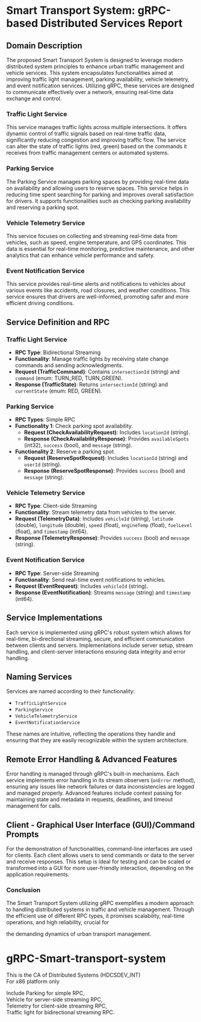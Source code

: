 # Smart Transport System: gRPC-based Distributed Services Report

## Domain Description

The proposed Smart Transport System is designed to leverage modern distributed system principles to enhance urban traffic management and vehicle services. This system encapsulates functionalities aimed at improving traffic light management, parking availability, vehicle telemetry, and event notification services. Utilizing gRPC, these services are designed to communicate effectively over a network, ensuring real-time data exchange and control.

### **Traffic Light Service**
This service manages traffic lights across multiple intersections. It offers dynamic control of traffic signals based on real-time traffic data, significantly reducing congestion and improving traffic flow. The service can alter the state of traffic lights (red, green) based on the commands it receives from traffic management centers or automated systems.

### **Parking Service**
The Parking Service manages parking spaces by providing real-time data on availability and allowing users to reserve spaces. This service helps in reducing time spent searching for parking and improves overall satisfaction for drivers. It supports functionalities such as checking parking availability and reserving a parking spot.

### **Vehicle Telemetry Service**
This service focuses on collecting and streaming real-time data from vehicles, such as speed, engine temperature, and GPS coordinates. This data is essential for real-time monitoring, predictive maintenance, and other analytics that can enhance vehicle performance and safety.

### **Event Notification Service**
This service provides real-time alerts and notifications to vehicles about various events like accidents, road closures, and weather conditions. This service ensures that drivers are well-informed, promoting safer and more efficient driving conditions.

## Service Definition and RPC

### **Traffic Light Service**
- **RPC Type**: Bidirectional Streaming
- **Functionality**: Manage traffic lights by receiving state change commands and sending acknowledgments.
- **Request (TrafficCommand)**: Contains `intersectionId` (string) and `command` (enum: TURN_RED, TURN_GREEN).
- **Response (TrafficState)**: Returns `intersectionId` (string) and `currentState` (enum: RED, GREEN).

### **Parking Service**
- **RPC Types**: Simple RPC
- **Functionality 1**: Check parking spot availability.
    - **Request (CheckAvailabilityRequest)**: Includes `locationId` (string).
    - **Response (CheckAvailabilityResponse)**: Provides `availableSpots` (int32), `success` (bool), and `message` (string).
- **Functionality 2**: Reserve a parking spot.
    - **Request (ReserveSpotRequest)**: Includes `locationId` (string) and `userId` (string).
    - **Response (ReserveSpotResponse)**: Provides `success` (bool) and `message` (string).

### **Vehicle Telemetry Service**
- **RPC Type**: Client-side Streaming
- **Functionality**: Stream telemetry data from vehicles to the server.
- **Request (TelemetryData)**: Includes `vehicleId` (string), `latitude` (double), `longitude` (double), `speed` (float), `engineTemp` (float), `fuelLevel` (float), and `timestamp` (int64).
- **Response (TelemetryResponse)**: Provides `success` (bool) and `message` (string).

### **Event Notification Service**
- **RPC Type**: Server-side Streaming
- **Functionality**: Send real-time event notifications to vehicles.
- **Request (EventRequest)**: Includes `vehicleId` (string).
- **Response (EventNotification)**: Streams `message` (string) and `timestamp` (int64).

## Service Implementations

Each service is implemented using gRPC's robust system which allows for real-time, bi-directional streaming, secure, and efficient communication between clients and servers. Implementations include server setup, stream handling, and client-server interactions ensuring data integrity and error handling.

## Naming Services

Services are named according to their functionality:
- `TrafficLightService`
- `ParkingService`
- `VehicleTelemetryService`
- `EventNotificationService`

These names are intuitive, reflecting the operations they handle and ensuring that they are easily recognizable within the system architecture.

## Remote Error Handling & Advanced Features

Error handling is managed through gRPC's built-in mechanisms. Each service implements error handling in its stream observers (`onError` method), ensuring any issues like network failures or data inconsistencies are logged and managed properly. Advanced features include context passing for maintaining state and metadata in requests, deadlines, and timeout management for calls.

## Client - Graphical User Interface (GUI)/Command Prompts

For the demonstration of functionalities, command-line interfaces are used for clients. Each client allows users to send commands or data to the server and receive responses. This setup is ideal for testing and can be scaled or transformed into a GUI for more user-friendly interaction, depending on the application requirements.

### Conclusion

The Smart Transport System utilizing gRPC exemplifies a modern approach to handling distributed systems in traffic and vehicle management. Through the efficient use of different RPC types, it promises scalability, real-time operations, and high reliability, crucial for

the demanding dynamics of urban transport management.

# gRPC-Smart-transport-system
This is the CA of Distributed Systems (HDCSDEV_INT)  
For x86 platform only

Include Parking for simple RPC,  
Vehicle for server-side streaming RPC,  
Telemetry for client-side streaming RPC,  
Traffic light for bidirectional streaming RPC.